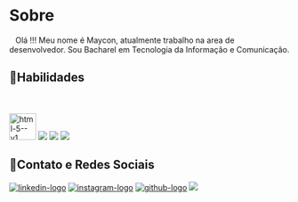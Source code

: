 <h1>Sobre</h1> 

&ensp; Olá !!! Meu nome é Maycon, atualmente trabalho na area de desenvolvedor.
Sou Bacharel em Tecnologia da Informação e Comunicação.
<br>

<h2>🚀Habilidades</h2>
<br>
<br>
<img width="48" height="48" src="https://img.icons8.com/color/48/html-5--v1.png" alt="html-5--v1"/>
<img src= "https://img.shields.io/badge/CSS3-1572B6?style=for-the-badge&logo=css3&logoColor=white"> 
<img src= "https://img.shields.io/badge/JavaScript-323330?style=for-the-badge&logo=javascript&logoColor=F7DF1E"> 
<img src= "https://img.shields.io/badge/React-20232A?style=for-the-badge&logo=react&logoColor=61DAFB">

<h2>📱Contato e Redes Sociais</h2>
  
  <a href="https://www.linkedin.com/in/maycon-ant%C3%B4nio-daniel-a01883139/" target="blank"> <img src= "https://img.shields.io/badge/LinkedIn-0077B5?style=for-the-badge&logo=linkedin&logoColor=white" alt= "linkedin-logo"/></a> 
  <a href="https://www.instagram.com/mayconantoniio/" target="blank"> <img src="https://img.shields.io/badge/Instagram-E4405F?style=for-the-badge&logo=instagram&logoColor=white" alt="instagram-logo"/></a>
  <a href="https://github.com/MayconAntonioDaniel" target="blank"><img src="https://img.shields.io/badge/GitHub-100000?style=for-the-badge&logo=github&logoColor=white" alt="github-logo"/></a>
  <a href="mailto:mayconapd@gmail.com" target="blank"><img src="https://img.shields.io/badge/Gmail-D14836?style=for-the-badge&logo=gmail&logoColor=white"/></a>

  
